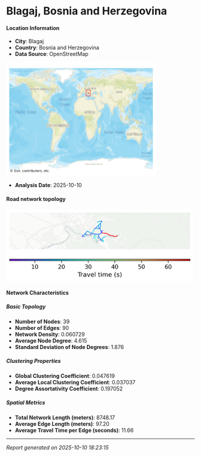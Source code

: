 # Blagaj, Bosnia and Herzegovina

#### Location Information

- **City**: Blagaj
- **Country**: Bosnia and Herzegovina
- **Data Source**: OpenStreetMap
<img src="Blagaj_location.png" alt="Blagaj Location Map" width="400" />

- **Analysis Date**: 2025-10-10

#### Road network topology

<img src="Blagaj_network_map.png" alt="Blagaj Road Network Map" width="500"/>

#### Network Characteristics

##### Basic Topology

- **Number of Nodes**: 39
- **Number of Edges**: 90
- **Network Density**: 0.060729
- **Average Node Degree**: 4.615
- **Standard Deviation of Node Degrees**: 1.876

##### Clustering Properties

- **Global Clustering Coefficient**: 0.047619
- **Average Local Clustering Coefficient**: 0.037037
- **Degree Assortativity Coefficient**: 0.197052

##### Spatial Metrics

- **Total Network Length (meters)**: 8748.17
- **Average Edge Length (meters)**: 97.20
- **Average Travel Time per Edge (seconds)**: 11.66

---
*Report generated on 2025-10-10 18:23:15*
